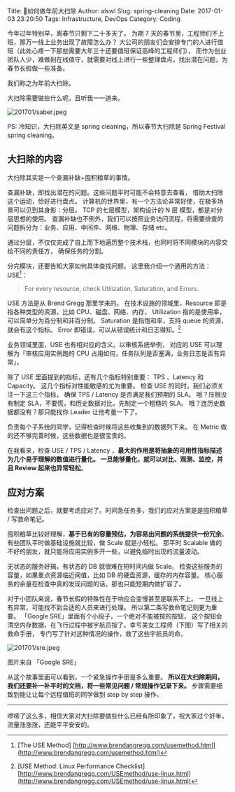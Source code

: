 Title: 👷如何做年前大扫除
Author: alswl
Slug: spring-cleaning
Date: 2017-01-03 23:20:50
Tags: Infrastructure, DevOps
Category: Coding

今年过年特别早，离春节只剩下二十多天了。
为期 7 天的春节里，工程师们不上班，那万一线上业务出现了故障怎么办？
大公司的朋友们会安排专门的人进行值班（此处心疼一下那些需要大年三十还要值班保证高峰的工程师们），
而作为创业团队人少，难做到在线值守，就需要对线上进行一些整理盘点，找出潜在问题，为春节长假做一些准备。

我们称之为年前大扫除。

大扫除需要做些什么呢，且听我一一道来。

![201701/saber.jpeg](https://ohsolnxaa.qnssl.com/upload_dropbox/201701/saber.jpeg)

PS: 冷知识，大扫除英文是 spring cleaning，所以春节大扫除是 Spring Festival spring cleaning。


## 大扫除的内容

大扫除其实是一个查漏补缺+囤积粮草的事情。

查漏补缺，即找出潜在的问题。这些问题平时可能不会特意去查看，
借助大扫除这个运动，恰好进行盘点。
计算机的世界里，有一个方法论非常好使，在极多场景可以见到其身影：分层。
TCP 的七层模型，架构设计的 N 层 模型，都是对分层思想的使用。
查漏补缺也不例外，我们可以按照业务访问流程，将需要排查的问题拆分为：业务、应用、中间件、网络、物理、存储 etc。

通过分层，不仅仅完成了自上而下地遍历整个技术栈，也同时将不同模块的内容交给不同的责任方，
确保任务的分割。

分完模块，还要告知大家如何具体查找问题。
这里我介绍一个通用的方法：USE[^1]：

>   For every resource, check Utilization, Saturation, and Errors.

USE 方法是从 Brend Gregg 那里学来的。
在技术设施的领域里，Resource 即是指各种类型的资源，比如 CPU、磁盘、网络、内存，
Utilization 指的是使用率，可以简单分为百分制和非百分制。
Saturation 是指饱和率，支持 queue 的资源，就会有这个指标。
Error 即错误，可以从错误统计和日志得知。[^2]

业务领域里面，USE 也有相对应的含义。以审核系统举例，
对应的 USE 可以理解为「审核应用实例跑的 CPU 占用如何，任务队列是否塞满，业务日志是否有异常」。

除了 USE 里面提到的指标，还有几个指标特别重要：
TPS 、Latency 和 Capacity。
这几个指标对性能敏感的尤为重要。
检查 USE 的同时，我们必须关注一下这三个指标，
确保 TPS / Latency 是否满足我们预期的 SLA。
哦？压根没有制定 SLA，不要慌，和历史数据对比，先制定一个粗糙的 SLA。
哦？连历史数据都没有？那只能找你 Leader 让他考量一下了。

负责每个子系统的同学，记得检查时候将这些收集到的数据列下来。
在 Metric 做的还不够完善时候，这些数据也是很宝贵的。

在我看来，检查 USE / TPS / Latency ，__**最大的作用是将抽象的可用性指标描述为几个易于理解的数值进行量化。
一旦能够量化，就可以对比、观测、监控，并且 Review 起来也异常轻松**__。


## 应对方案

检查出问题之后，就要考虑应对了。时间急任务多，我们的应对方案是是囤积粮草 / 写救命笔记。

囤积粮草比较好理解，__**基于已有的容量预估，为容易出问题的系统提供一份冗余**__。
有些团队平时做基础设施就比较，做 Scale 就是小轻松。
那平时 Scalable 做的不好的朋友，就只能将应用实例多开一些，以避免临时出现的流量波动。

无状态的服务好搞，有状态的 DB 就很难在短时间内做 Scale。
检查这些服务的容量，如果重点资源临近阈值，比如 DB 的硬盘资源，缓存的内存容量。
核心服务的余量在检查中真的发现问题的话，那也只能短期内做扩容了。

对于小团队来说，春节长假的特殊性在于响应会变慢甚至是联系不上。
一旦线上有异常，可能找不到合适的人员来进行处理。
所以第二条写救命笔记则更为重要。
「Google SRE」里面有个小段子，一个绝对不能被按的按钮，
这个按钮会清空内存数据，在飞行过程中被宇航员按了。幸亏美女工程师（下图）写了相关的救命手册，
专门写了针对这种情况的操作，救了这些宇航员的命。

![201701/sre.jpeg](https://ohsolnxaa.qnssl.com/upload_dropbox/201701/sre.jpeg)

图片来自 「Google SRE」

从这个故事里面可以看到，一个紧急操作手册是多么重要。
__**所以在大扫除期间，我们还要补一补平时的文档，将一些常见问题 / 常规操作记录下来。**__
步骤需要细致到能让让每个远程值班的同学做到 step by step 操作。

----

啰嗦了这么多，相信大家对大扫除要做些什么已经有所印象了，祝大家过个好年，流量涨涨涨，还能平平安安的。


[^1]: [The USE Method] [http://www.brendangregg.com/usemethod.html](http://www.brendangregg.com/usemethod.html)
[^2]: [USE Method: Linux Performance Checklist] [http://www.brendangregg.com/USEmethod/use-linux.html](http://www.brendangregg.com/USEmethod/use-linux.html)

